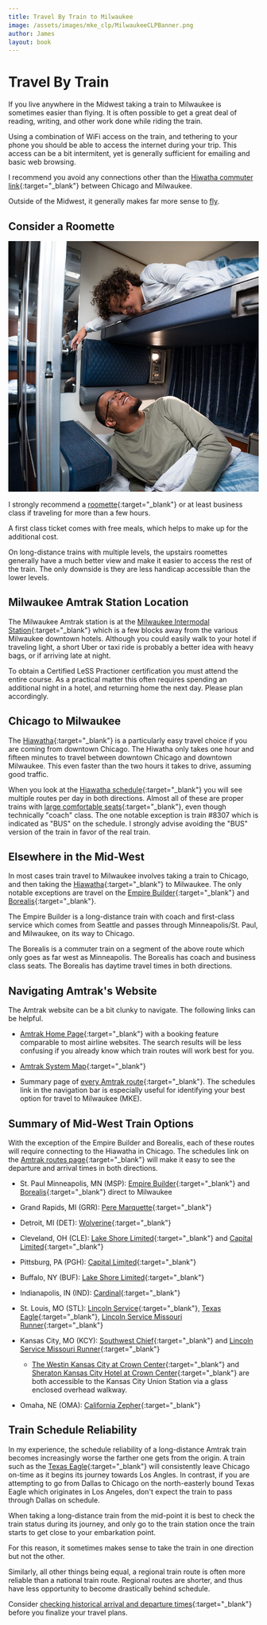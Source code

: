 ```yaml
---
title: Travel By Train to Milwaukee
image: /assets/images/mke_clp/MilwaukeeCLPBanner.png
author: James
layout: book
---
```


# Travel By Train

If you live anywhere in the Midwest taking a train to Milwaukee is sometimes easier than flying. It is often possible to get a great deal of reading, writing, and other work done while riding the train.

Using a combination of WiFi access on the train, and tethering to your phone you should be able to access the internet during your trip. This access can be a bit intermitent, yet is generally sufficient for emailing and basic web browsing.

I recommend you avoid any connections other than the [Hiwatha commuter link](https://amtrakhiawatha.com/amtrak/schedules.php){:target="_blank"} between Chicago and Milwaukee.

Outside of the Midwest, it generally makes far more sense to
[fly]({{site.url}}{{site.baseurl}}/mke_clp/plane).


## Consider a Roomette

![Roomette](/assets/images/clp/amtrak_roomette.jpg)

I strongly recommend a [roomette](https://www.amtrak.com/roomettes){:target="_blank"} or at least business class if traveling for more than a few hours. 

A first class ticket comes with free meals, which helps to make up for the additional cost. 

On long-distance trains with multiple levels, the upstairs roomettes generally have a much better view and make it easier to access the rest of the train. The only downside is they are less handicap accessible than the lower levels.


## Milwaukee Amtrak Station Location

The Milwaukee Amtrak station is at the [Milwaukee Intermodal Station](https://goo.gl/maps/ipm7kCKJbvjVYGFGA){:target="_blank"} which is a few blocks away from the various Milwaukee downtown hotels. Although you could easily walk to your hotel if traveling light, a short Uber or taxi ride is probably a better idea with heavy bags, or if arriving late at night.

To obtain a Certified LeSS Practioner certification you must attend the entire course. As a practical matter this often requires spending an additional night in a hotel, and returning home the next day. Please plan accordingly.


## Chicago to Milwaukee

The [Hiawatha](https://amtrakhiawatha.com/amtrak/schedules.php){:target="_blank"} is a particularly easy travel choice if you are coming from downtown Chicago. The Hiwatha only takes one hour and fifteen minutes to travel between downtown Chicago and downtown Milwaukee.  This even faster than the two hours it takes to drive, assuming good traffic.

When you look at the [Hiawatha schedule](https://amtrakhiawatha.com/amtrak/schedules.php){:target="_blank"} you will see multiple routes per day in both directions. Almost all of these are proper trains with [large comfortable seats](https://youtu.be/Cu9p0_h2x_w?t=167){:target="_blank"}, even though technically "coach" class.  The one notable exception is train #8307 which is indicated as "BUS" on the schedule. I strongly advise avoiding the "BUS" version of the train in favor of the real train.


## Elsewhere in the Mid-West

In most cases train travel to Milwaukee involves taking a train to Chicago, and then taking the [Hiawatha](https://amtrakhiawatha.com/amtrak/schedules.php){:target="_blank"} to Milwaukee. The only notable exceptions are travel on the  [Empire Builder](https://www.amtrak.com/routes/empire-builder-train.html){:target="_blank"} and [Borealis](https://www.amtrak.com/borealis-train){:target="_blank"}. 

The Empire Builder is a long-distance train with coach and first-class service which comes from Seattle and passes through Minneapolis/St. Paul, and Milwaukee, on its way to Chicago. 

The Borealis is a commuter train on a segment of the above route which only goes as far west as Minneapolis. The Borealis has coach and business class seats. The Borealis has daytime travel times in both directions.


## Navigating Amtrak's Website

The Amtrak website can be a bit clunky to navigate. The following links can be helpful.

* [Amtrak Home Page](https://www.amtrak.com/home.html){:target="_blank"} with a booking feature comparable to most airline websites. The search results will be less confusing if you already know which train routes will work best for you.

* [Amtrak System Map](https://www.amtrak.com/content/dam/projects/dotcom/english/public/documents/Maps/Amtrak-System-Map-1018.pdf){:target="_blank"}

* Summary page of [every Amtrak route](https://www.amtrak.com/routes){:target="_blank"}. The schedules link in the navigation bar is especially useful for identifying your best option for travel to Milwaukee (MKE).


## Summary of Mid-West Train Options

With the exception of the Empire Builder and Borealis, each of these routes will require connecting to the Hiawatha in Chicago. The schedules link on the [Amtrak routes page](https://www.amtrak.com/routes){:target="_blank"} will make it easy to see the departure and arrival times in both directions.

* St. Paul Minneapolis, MN (MSP): [Empire Builder](https://www.amtrak.com/routes/empire-builder-train.html){:target="_blank"} and [Borealis](https://www.amtrak.com/borealis-train){:target="_blank"} direct to Milwaukee
* Grand Rapids, MI (GRR): [Pere Marquette](https://amtrakguide.com/routes/pere-marquette/){:target="_blank"}
* Detroit, MI (DET): [Wolverine](https://amtrakguide.com/routes/wolverine/){:target="_blank"}
* Cleveland, OH (CLE): [Lake Shore Limited](https://www.amtrak.com/lake-shore-limited-train){:target="_blank"} and [Capital Limited](https://www.amtrak.com/capitol-limited-train){:target="_blank"}
* Pittsburg, PA (PGH): [Capital Limited](https://www.amtrak.com/capitol-limited-train){:target="_blank"}
* Buffalo, NY (BUF): [Lake Shore Limited](https://www.amtrak.com/lake-shore-limited-train){:target="_blank"}
* Indianapolis, IN (IND): [Cardinal](https://www.amtrak.com/cardinal-train){:target="_blank"}
* St. Louis, MO (STL): [Lincoln Service](https://amtrakguide.com/routes/lincoln-service/){:target="_blank"}, [Texas Eagle](https://www.amtrak.com/texas-eagle-train){:target="_blank"}, [Lincoln Service Missouri Runner](https://www.amtrak.com/lincoln-service-missouri-river-runner-train){:target="_blank"}
* Kansas City, MO (KCY): [Southwest Chief](https://www.amtrak.com/southwest-chief-train){:target="_blank"} and [Lincoln Service Missouri Runner](https://www.amtrak.com/lincoln-service-missouri-river-runner-train){:target="_blank"}
  -  [The Westin Kansas City at Crown Center](https://www.marriott.com/en-us/hotels/mciwi-the-westin-kansas-city-at-crown-center/overview/){:target="_blank"} and [Sheraton Kansas City Hotel at Crown Center](https://www.marriott.com/en-us/hotels/mciwi-the-westin-kansas-city-at-crown-center/overview/){:target="_blank"} are both accessible to the Kansas City Union Station via a glass enclosed overhead walkway.

* Omaha, NE (OMA): [California Zepher](https://www.amtrak.com/california-zephyr-train){:target="_blank"}


## Train Schedule Reliability

In my experience, the schedule reliability of a long-distance Amtrak train becomes increasingly worse the farther one gets from the origin. A train such as the [Texas Eagle](https://www.amtrak.com/texas-eagle-train){:target="_blank"} will consistently leave Chicago on-time as it begins its journey towards Los Angles. In contrast, if you are attempting to go from Dallas to Chicago on the north-easterly bound Texas Eagle which originates in Los Angeles, don't expect the train to pass through Dallas on schedule.

When taking a long-distance train from the mid-point it is best to check the train status during its journey, and only go to the train station once the train starts to get close to your embarkation point.

For this reason, it sometimes makes sense to take the train in one direction but not the other.

Similarly, all other things being equal, a regional train route is often more reliable than a national train route. Regional routes are shorter, and thus have less opportunity to become drastically behind schedule.

Consider [checking historical arrival and departure times](https://juckins.net/amtrak_status/archive/html/history.php){:target="_blank"} before you finalize your travel plans.


